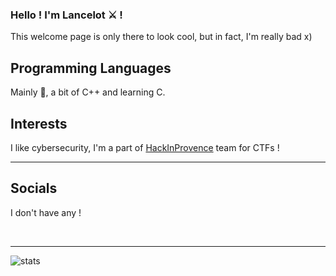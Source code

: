 <!--
**Lotcelan/Lotcelan** is a ✨ _special_ ✨ repository because its `README.md` (this file) appears on your GitHub profile.

Here are some ideas to get you started:

- 🔭 I’m currently working on ...
- 🌱 I’m currently learning ...
- 👯 I’m looking to collaborate on ...
- 🤔 I’m looking for help with ...
- 💬 Ask me about ...
- 📫 How to reach me: ...
- 😄 Pronouns: ...
- ⚡ Fun fact: ...
-->


### Hello ! I'm Lancelot ⚔ !

This welcome page is only there to look cool, but in fact, I'm really bad x)

## Programming Languages

Mainly 🐍, a bit of C++ and learning C.

## Interests

I like cybersecurity, I'm a part of [HackInProvence](https://www.hackinprovence.fr/) team for CTFs !

---
## Socials

I don't have any !

<br />

---
<img  align='left' alt='stats' src="https://github-readme-stats.vercel.app/api?username=Lotcelan&show_icons=true&theme=synthwave">


